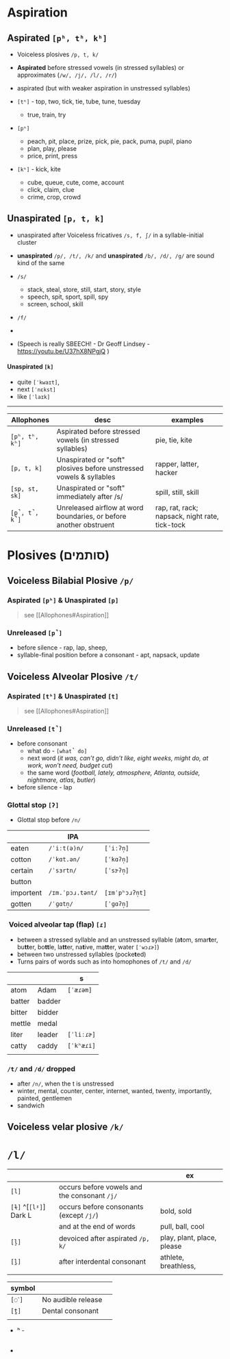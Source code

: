 # Aspiration 

## Aspirated `[pʰ, tʰ, kʰ]`

- Voiceless plosives `/p, t, k/`

- **Aspirated** before stressed vowels (in stressed syllables) or approximates (`/w/, /j/, /l/, /r/`)
- aspirated (but with weaker aspiration in unstressed syllables)

- `[tʰ]` - top, two, tick, tie, tube, tune, tuesday
	- true, train, try
- `[pʰ]` 
	- peach, pit, place, prize, pick, pie, pack, puma, pupil, piano
	- plan, play, please
	- price, print, press
- `[kʰ]` - kick, kite
	- cube, queue, cute, come, account
	- click, claim, clue
	- crime, crop, crowd

## Unaspirated `[p, t, k]`

- unaspirated after Voiceless fricatives  `/s, f, ʃ/` in a syllable-initial cluster
- **unaspirated** `/p/, /t/, /k/` and **unaspirated** `/b/, /d/, /g/` are sound kind of the same
- `/s/`
	- stack, steal, store, still, start, story, style
	- speech, spit, sport, spill, spy
	- screen, school, skill
- `/f/`
- 

- (Speech is really SBEECH! - Dr Geoff Lindsey - https://youtu.be/U37hX8NPgjQ )
#### Unaspirated `[k]`

- quite `[ˈkwaɪt]`, 
- next `[ˈnɛkst]`
- like `[ˈlaɪk]`

___

| Allophones     | desc                                                                | examples                                       |
| -------------- | ------------------------------------------------------------------- | ---------------------------------------------- |
| `[pʰ, tʰ, kʰ]` | Aspirated before stressed vowels (in stressed syllables)            | pie, tie, kite                                 |
| `[p, t, k]`    | Unaspirated or "soft" plosives before unstressed vowels & syllables | rapper, latter, hacker                         |
| `[sp, st, sk]` | Unaspirated or "soft" immediately after /s/                         | spill, still, skill                            |
| `[p̚, t̚, k̚]` | Unreleased airflow at word boundaries, or before another obstruent  | rap, rat, rack; napsack, night rate, tick-tock |


# Plosives (סותמים)

## Voiceless Bilabial Plosive  `/p/`

### Aspirated `[pʰ]` & Unaspirated `[p]` 

>see [[Allophones#Aspiration]]

### Unreleased `[p̚]`

- before silence - rap, lap, sheep, 
- syllable-final position before a consonant - apt, napsack, update

## Voiceless Alveolar Plosive `/t/`

### Aspirated `[tʰ]` & Unaspirated `[t]` 

>see [[Allophones#Aspiration]]

### Unreleased `[t̚]` 
- before consonant
	- what do - `[what̚ do]`
	- next word (*it was, can’t go, didn’t like, eight weeks, might do, at work, won’t need, budget cut*) 
	- the same word (*football, lately, atmosphere, Atlanta, outside, nightmare, atlas, butler*)
- before silence - lap

### Glottal stop `[ʔ]` 

- Glottal stop before `/n/`

|           | IPA              |                 |
| --------- | ---------------- | --------------- |
| eaten     | `/ˈiːt(ə)n/`     | `[ˈiːʔn̩]`      |
| cotton    | `/ˈkɑt.ən/`      | `[ˈkɑʔn̩]`      |
| certain   | `/ˈsɜrtn/`       | `[ˈsɝʔn̩]`      |
| button    |                  |                 |
| importent | `/ɪm.ˈpɔɹ.tənt/` | `[ɪmˈpʰɔɹʔn̩t]` |
| gotten    | `/ˈɡɑtn̩/`       | `[ˈɡɑʔn̩]`      |

###  Voiced alveolar tap (flap) `[ɾ]`

- between a stressed syllable and an unstressed syllable (a**t**om, smar**t**er, bu**tt**er, bo**tt**le, la**tt**er, na**t**ive, ma**tt**er, water `[ˈwɔɾɚ]`)
- between two unstressed syllables (pocke**t**ed)
- Turns pairs of words such as into homophones of `/t/` and `/d/`

|        |        | s          |
| ------ | ------ | ---------- |
| atom   | Adam   | `[ˈæɾəm]`  |
| batter | badder |            |
| bitter | bidder |            |
| mettle | medal  |            |
| liter  | leader | `[ˈliːɾɚ]` |
| catty  | caddy  | `[ˈkʰæɾi]` |
|        |        |            |

### `/t/` and `/d/` dropped

- after `/n/`, when the t is unstressed  
- winter, mental, counter, center, internet, wanted, twenty, importantly, painted, gentlemen
- sandwich

## Voiceless velar plosive `/k/`




# `/l/`

|                        |                                              | ex                         |
| ---------------------- | -------------------------------------------- | -------------------------- |
| `[l]`                  | occurs before vowels and the consonant `/j/` |                            |
| `[ɫ]` ^[`[lˠ]`] Dark L | occurs before consonants (except `/j/`)      | bold, sold                 |
|                        | and at the end of words                      | pull, ball, cool           |
| `[l̥]`                 | devoiced after aspirated `/p, k/`            | play, plant, place, please |
| `[l̪]`                 | after interdental consonant                  | athlete, breathless,                    |
|                        |                                              |                            |





| symbol |                     |     |
| ------ | ------------------- | --- |
| `[◌˺]` | No audible release  |     |
| `[t̪]` | Dental consonant    |     |
|        |                     |     |





- ʰ - 
- ##
